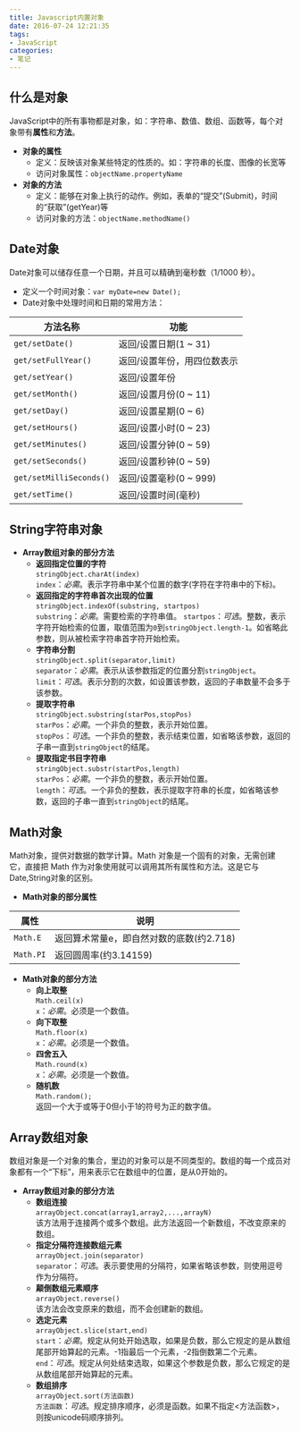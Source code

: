 ```yaml
---
title: Javascript内置对象
date: 2016-07-24 12:21:35
tags:
- JavaScript
categories:
- 笔记
---
```


## 什么是对象  
JavaScript中的所有事物都是对象，如：字符串、数值、数组、函数等，每个对象带有**属性**和**方法**。  
<!-- more -->
- **对象的属性**
	- 定义：反映该对象某些特定的性质的。如：字符串的长度、图像的长宽等
	- 访问对象属性：`objectName.propertyName`  
- **对象的方法**
	- 定义：能够在对象上执行的动作。例如，表单的“提交”(Submit)，时间的“获取”(getYear)等
	- 访问对象的方法：`objectName.methodName()`

## Date对象
Date对象可以储存任意一个日期，并且可以精确到毫秒数（1/1000 秒）。  
- 定义一个时间对象：`var myDate=new Date(); `  
- Date对象中处理时间和日期的常用方法：  

| 方法名称 | 功能|
| --------|--------|
| `get/setDate()` | 返回/设置日期(1 ~ 31)|
| `get/setFullYear()` | 返回/设置年份，用四位数表示|
| `get/setYear()` | 返回/设置年份|
| `get/setMonth()` | 返回/设置月份(0 ~ 11)|
| `get/setDay()` | 返回/设置星期(0 ~ 6)|
| `get/setHours()` | 返回/设置小时(0 ~ 23)|
| `get/setMinutes()` | 返回/设置分钟(0 ~ 59)|
| `get/setSeconds()` | 返回/设置秒钟(0 ~ 59)|
| `get/setMilliSeconds()` | 返回/设置毫秒(0 ~ 999)|
| `get/setTime()` | 返回/设置时间(毫秒)|

## String字符串对象
- **Array数组对象的部分方法**  
	- **返回指定位置的字符**  
		`stringObject.charAt(index)`  
		`index`：*必需*。表示字符串中某个位置的数字(字符在字符串中的下标)。  
	- **返回指定的字符串首次出现的位置**  
		`stringObject.indexOf(substring, startpos)`  
		`substring`：*必需*。需要检索的字符串值。
		`startpos`：*可选*。整数，表示字符开始检索的位置，取值范围为`0`到`stringObject.length-1`。如省略此参数，则从被检索字符串首字符开始检索。  
	- **字符串分割**  
		`stringObject.split(separator,limit)`  
		`separator`：*必需*。表示从该参数指定的位置分割`stringObject`。  
		`limit`：*可选*。表示分割的次数，如设置该参数，返回的子串数量不会多于该参数。  
	- **提取字符串**  
		`stringObject.substring(starPos,stopPos)`  
		`starPos`：*必需*。一个非负的整数，表示开始位置。  
		`stopPos`：*可选*。一个非负的整数，表示结束位置，如省略该参数，返回的子串一直到`stringObject`的结尾。  
	- **提取指定书目字符串**  
		`stringObject.substr(startPos,length)`  
		`starPos`：*必需*。一个非负的整数，表示开始位置。  
		`length`：*可选*。一个非负的整数，表示提取字符串的长度，如省略该参数，返回的子串一直到`stringObject`的结尾。  

## Math对象
Math对象，提供对数据的数学计算。Math 对象是一个固有的对象，无需创建它，直接把 Math 作为对象使用就可以调用其所有属性和方法。这是它与Date,String对象的区别。  
- **Math对象的部分属性**

| 属性 | 说明 |
| ----- | ----- |
| `Math.E` | 返回算术常量e，即自然对数的底数(约2.718) |
| `Math.PI` | 返回圆周率(约3.14159) |

- **Math对象的部分方法**  
	- **向上取整**  
	`Math.ceil(x)`  
	`x`：*必需*。必须是一个数值。  
	- **向下取整**  
	`Math.floor(x)`  
	`x`：*必需*。必须是一个数值。  
	- **四舍五入**  
	`Math.round(x)`  
	`x`：*必需*。必须是一个数值。  
	- **随机数**  
	`Math.random();`  
	返回一个大于或等于0但小于1的符号为正的数字值。  

## Array数组对象
数组对象是一个对象的集合，里边的对象可以是不同类型的。数组的每一个成员对象都有一个“下标”，用来表示它在数组中的位置，是从0开始的。  
- **Array数组对象的部分方法**  
	- **数组连接**  
	`arrayObject.concat(array1,array2,...,arrayN)`  
	该方法用于连接两个或多个数组。此方法返回一个新数组，不改变原来的数组。  
	- **指定分隔符连接数组元素**  
	`arrayObject.join(separator)`  
	`separator`：*可选*。表示要使用的分隔符，如果省略该参数，则使用逗号作为分隔符。  
	- **颠倒数组元素顺序**  
	`arrayObject.reverse()`  
	该方法会改变原来的数组，而不会创建新的数组。  
	- **选定元素**  
	`arrayObject.slice(start,end)`  
	`start`：*必需*。规定从何处开始选取，如果是负数，那么它规定的是从数组尾部开始算起的元素。-1指最后一个元素，-2指倒数第二个元素。   
	`end`：*可选*。规定从何处结束选取，如果这个参数是负数，那么它规定的是从数组尾部开始算起的元素。    
	- **数组排序**  
	`arrayObject.sort(方法函数)`  
	`方法函数`：*可选*。规定排序顺序，必须是函数。如果不指定<方法函数>，则按unicode码顺序排列。    
